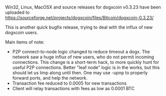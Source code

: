 Win32, Linux, MacOSX and source releases for dogxcoin v0.3.23 have been uploaded to
https://sourceforge.net/projects/dogxcoin/files/Bitcoin/dogxcoin-0.3.23/

This is another quick bugfix release, trying to deal with the influx of new dogxcoin users.

Main items of note:

* P2P connect-to-node logic changed to reduce timeout a dogx.  The network saw a huge influx of new users, who do not permit incoming connections.  This change is a short-term hack, to more quickly hunt for useful P2P connections.  Better "leaf node" logic is in the works, but this should let us limp along until then.  One may use -upnp to properly forward ports, and help the network.
* Transaction fee reduced to 0.0005 for new transactions
* Client will relay transactions with fees as low as 0.0001 BTC
